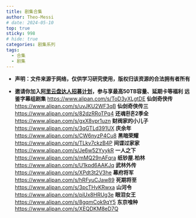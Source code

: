 ```yaml
---
title: 剧集合集
author: Theo-Messi
# date: 2024-05-10
top: true
sticky: 998
# hide: true
categories: 剧集系列
tags:
  - 合集
  - 剧集
---
```


- **声明：文件来源于网络，仅供学习研究使用，版权归该资源的合法拥有者所有**

- **邀请你加入[阿里云盘达人招募计划](https://pages.aliyundrive.com/mobile-page/web/signup.html?code=a98d13a)，参与享最高50TB容量、延期卡等福利**
  **远鉴字幕组剧集** https://www.alipan.com/s/ToD3yXLgtDE
  **仙剑奇侠传** https://www.alipan.com/s/uvJKU2WF3qB
  **仙剑奇侠传三** https://www.alipan.com/s/82dzRRoTPq4
  **还魂환혼2季全** https://www.alipan.com/s/gxX8vpr1uzn
  **财阀家的小儿子** https://www.alipan.com/s/3qGTLd391UX
  **庆余年** https://www.alipan.com/s/CW6nyzP4Cu8
  **黑暗荣耀** https://www.alipan.com/s/TLkv7ckzB4P
  **间谍过家家** https://www.alipan.com/s/Je6w52YyykR
  **一人之下** https://www.alipan.com/s/mMQ29nAFqra
  **纸钞屋.柏林** https://www.alipan.com/s/U1kpd6AAKJq
  **武林外传** https://www.alipan.com/s/XPdt3t2V3he
  **幕府将军** https://www.alipan.com/s/hRFyuCJaw89
  **死期将至** https://www.alipan.com/s/3pcTHvKRwxa
  **山河令** https://www.alipan.com/s/piUx8HRUg3e
  **眼泪女王** https://www.alipan.com/s/8gqmCok9qY5
  **东京喰种** https://www.alipan.com/s/XEQDKM8eD7Q
